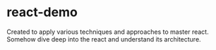 # react-demo
Created to apply various techniques and approaches to master react. Somehow dive deep into the react and understand its architecture.
